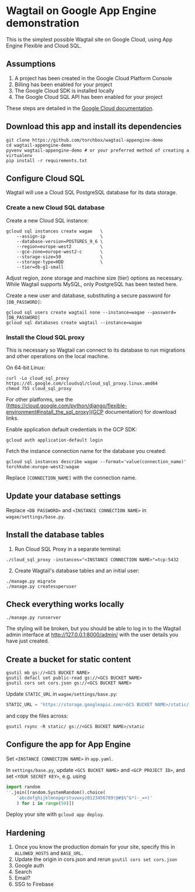 # Wagtail on Google App Engine demonstration

This is the simplest possible Wagtail site on Google Cloud, using App Engine Flexible and Cloud SQL.

## Assumptions

1. A project has been created in the Google Cloud Platform Console
2. Billing has been enabled for your project
3. The Google Cloud SDK is installed locally
4. The Google Cloud SQL API has been enabled for your project

These steps are detailed in the [Google Cloud documentation](https://cloud.google.com/python/django/flexible-environment#before-you-begin).

## Download this app and install its dependencies

```
git clone https://github.com/torchbox/wagtail-appengine-demo
cd wagtail-appengine-demo
pyvenv wagtail-appengine-demo # or your preferred method of creating a virtualenv
pip install -r requirements.txt
```

## Configure Cloud SQL

Wagtail will use a Cloud SQL PostgreSQL database for its data storage.

### Create a new Cloud SQL database

Create a new Cloud SQL instance:

```
gcloud sql instances create wagae   \
    --assign-ip                     \
    --database-version=POSTGRES_9_6 \
    --region=europe-west2           \
    --gce-zone=europe-west2-c       \
    --storage-size=50               \
    --storage-type=HDD              \
    --tier=db-g1-small
```

Adjust region, zone storage and machine size (tier) options as necessary.  
While Wagtail supports MySQL, only PostgreSQL has been tested here.

Create a new user and database, substituting a secure password for
`[DB_PASSWORD]`:

```
gcloud sql users create wagtail none --instance=wagae --password=[DB_PASSWORD]
gcloud sql databases create wagtail --instance=wagae
```

### Install the Cloud SQL proxy

This is necessary so Wagtail can connect to its database to run migrations and 
other operations on the local machine.

On 64-bit Linux:

```
curl -Lo cloud_sql_proxy https://dl.google.com/cloudsql/cloud_sql_proxy.linux.amd64 
chmod 755 cloud_sql_proxy
```

For other platforms, see the
[https://cloud.google.com/python/django/flexible-environment#install_the_sql_proxy](GCP documentation)
for download links.

Enable application default credentials in the GCP SDK:

```
gcloud auth application-default login
```

Fetch the instance connection name for the database you created:

```
gcloud sql instances describe wagae --format='value(connection_name)'
torchkube:europe-west2:wagae
```

Replace `[CONNECTION_NAME]` with the connection name.

## Update your database settings

Replace `<DB PASSWORD>` and `<INSTANCE CONNECTION NAME>` in `wagae/settings/base.py`.

## Install the database tables

1. Run Cloud SQL Proxy in a separate terminal:

`./cloud_sql_proxy -instances="<INSTANCE CONNECTION NAME>"=tcp:5432`

2. Create Wagtail's database tables and an initial user:

```
./manage.py migrate
./manage.py createsuperuser
```

## Check everything works locally

`./manage.py runserver`

The styling will be broken, but you should be able to log in to the Wagtail admin interface at http://127.0.0.1:8000/admin/ with the user details you have just created.

## Create a bucket for static content

```
gsutil mb gs://<GCS BUCKET NAME>
gsutil defacl set public-read gs://<GCS BUCKET NAME>
gsutil cors set cors.json gs://<GCS BUCKET NAME>
```

Update `STATIC_URL` in `wagae/settings/base.py`:

```python
STATIC_URL = 'https://storage.googleapis.com/<GCS BUCKET NAME>/static/'
```

and copy the files across:

```
gsutil rsync -R static/ gs://<GCS BUCKET NAME>/static
```

## Configure the app for App Engine

Set `<INSTANCE CONNECTION NAME>` in `app.yaml`.

In `settings/base.py`, update `<GCS BUCKET NAME>` and `<GCP PROJECT ID>`, 
and set `<YOUR SECRET KEY>`, e.g. using

```python
import random
''.join([random.SystemRandom().choice(
    'abcdefghijklmnopqrstuvwxyz0123456789!@#$%^&*(-_=+)'
    ) for i in range(50)])
```

Deploy your site with `gcloud app deploy`.

## Hardening

1. Once you know the production domain for your site, specify this in `ALLOWED_HOSTS` and `BASE_URL`.
1. Update the origin in cors.json and rerun `gsutil cors set cors.json`
1. Google auth
1. Search
1. Email?
1. SSG to Firebase
